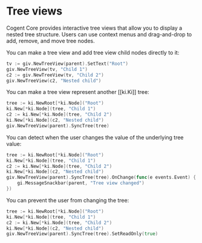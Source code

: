 # Tree views

Cogent Core provides interactive tree views that allow you to display a nested tree structure. Users can use context menus and drag-and-drop to add, remove, and move tree nodes.

You can make a tree view and add tree view child nodes directly to it:

```Go
tv := giv.NewTreeView(parent).SetText("Root")
giv.NewTreeView(tv, "Child 1")
c2 := giv.NewTreeView(tv, "Child 2")
giv.NewTreeView(c2, "Nested child")
```

You can make a tree view represent another [[ki.Ki]] tree:

```Go
tree := ki.NewRoot[*ki.Node]("Root")
ki.New[*ki.Node](tree, "Child 1")
c2 := ki.New[*ki.Node](tree, "Child 2")
ki.New[*ki.Node](c2, "Nested child")
giv.NewTreeView(parent).SyncTree(tree)
```

You can detect when the user changes the value of the underlying tree value:

```Go
tree := ki.NewRoot[*ki.Node]("Root")
ki.New[*ki.Node](tree, "Child 1")
c2 := ki.New[*ki.Node](tree, "Child 2")
ki.New[*ki.Node](c2, "Nested child")
giv.NewTreeView(parent).SyncTree(tree).OnChange(func(e events.Event) {
    gi.MessageSnackbar(parent, "Tree view changed")
})
```

You can prevent the user from changing the tree:

```Go
tree := ki.NewRoot[*ki.Node]("Root")
ki.New[*ki.Node](tree, "Child 1")
c2 := ki.New[*ki.Node](tree, "Child 2")
ki.New[*ki.Node](c2, "Nested child")
giv.NewTreeView(parent).SyncTree(tree).SetReadOnly(true)
```
